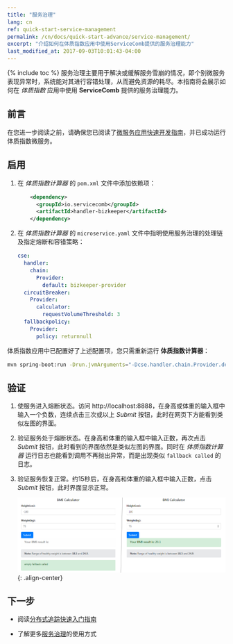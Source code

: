 ```yaml
---
title: "服务治理"
lang: cn
ref: quick-start-service-management
permalink: /cn/docs/quick-start-advance/service-management/
excerpt: "介绍如何在体质指数应用中使用ServiceComb提供的服务治理能力"
last_modified_at: 2017-09-03T10:01:43-04:00
---
```


{% include toc %}
服务治理主要用于解决或缓解服务雪崩的情况，即个别微服务表现异常时，系统能对其进行容错处理，从而避免资源的耗尽。本指南将会展示如何在 *体质指数* 应用中使用 **ServiceComb** 提供的服务治理能力。

## 前言

在您进一步阅读之前，请确保您已阅读了[微服务应用快速开发指南](/cn/docs/quick-start-bmi/)，并已成功运行体质指数微服务。

## 启用

1. 在 *体质指数计算器* 的 `pom.xml` 文件中添加依赖项：

   ```xml
       <dependency>
         <groupId>io.servicecomb</groupId>
         <artifactId>handler-bizkeeper</artifactId>
       </dependency>
   ```

2. 在 *体质指数计算器* 的 `microservice.yaml` 文件中指明使用服务治理的处理链及指定熔断和容错策略：

   ```yaml
   cse:
     handler:
       chain:
         Provider:
           default: bizkeeper-provider
     circuitBreaker:
       Provider:
         calculator:
           requestVolumeThreshold: 3
     fallbackpolicy:
       Provider:
         policy: returnnull
   ```

体质指数应用中已配置好了上述配置项，您只需重新运行 **体质指数计算器**：

```bash
mvn spring-boot:run -Drun.jvmArguments="-Dcse.handler.chain.Provider.default=bizkeeper-provider -Dcse.circuitBreaker.Provider.calculator.requestVolumeThreshold=3 -Dcse.fallbackpolicy.Provider.policy=returnnull"
```

## 验证

1. 使服务进入熔断状态。访问 <a>http://localhost:8888</a>，在身高或体重的输入框中输入一个负数，连续点击三次或以上 *Submit* 按钮，此时在网页下方能看到类似左图的界面。

2. 验证服务处于熔断状态。在身高和体重的输入框中输入正数，再次点击 *Submit* 按钮，此时看到的界面依然是类似左图的界面。同时在 *体质指数计算器* 运行日志也能看到调用不再抛出异常，而是出现类似 `fallback called` 的日志。

3. 验证服务恢复正常。约15秒后，在身高和体重的输入框中输入正数，点击 *Submit* 按钮，此时界面显示正常。

   ![服务治理效果](/assets/images/service-management-result.png){: .align-center}

## 下一步

* 阅读[分布式追踪快速入门指南](/cn/docs/quick-start-advance/distributed-tracing/)

* 了解更多[服务治理](/cn/users/service-configurations/)的使用方式
